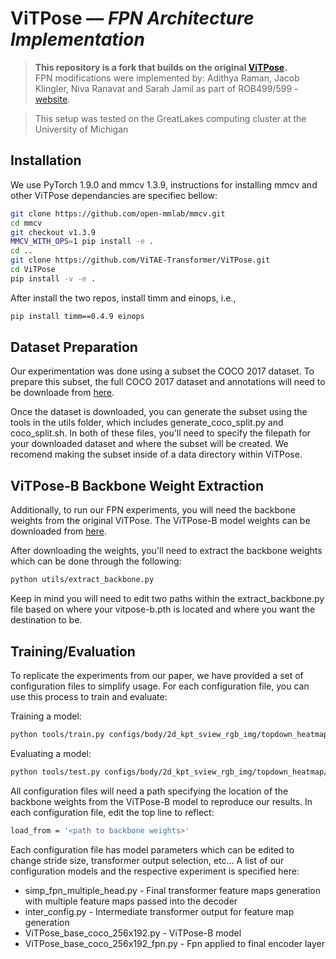 # ViTPose –– *FPN Architecture Implementation* 

> **This repository is a fork that builds on the original [ViTPose](https://github.com/ViTAE-Transformer/ViTPose).**  
> FPN modifications were implemented by: Adithya Raman, Jacob Klingler, Niva Ranavat and Sarah Jamil as part of ROB499/599 - [website](https://sarahtj.github.io/website/).

> This setup was tested on the GreatLakes computing cluster at the University of Michigan




## Installation

We use PyTorch 1.9.0 and mmcv 1.3.9, instructions for installing mmcv and other ViTPose dependancies are specifiec bellow:
```bash
git clone https://github.com/open-mmlab/mmcv.git
cd mmcv
git checkout v1.3.9
MMCV_WITH_OPS=1 pip install -e .
cd ..
git clone https://github.com/ViTAE-Transformer/ViTPose.git
cd ViTPose
pip install -v -e .
```

After install the two repos, install timm and einops, i.e.,
```bash
pip install timm==0.4.9 einops
```

## Dataset Preparation
Our experimentation was done using a subset the COCO 2017 dataset. To prepare this subset, the full COCO 2017 dataset and annotations will need to be downloade from [here](https://cocodataset.org/#download).

Once the dataset is downloaded, you can generate the subset using the tools in the utils folder, which includes generate_coco_split.py and coco_split.sh. In both of these files, you'll need to specify the filepath for your downloaded dataset and where the subset will be created. We recomend making the subset inside of a data directory within ViTPose.

## ViTPose-B Backbone Weight Extraction
Additionally, to run our FPN experiments, you will need the backbone weights from the original ViTPose. The ViTPose-B model weights can be downloaded from [here](https://onedrive.live.com/?id=E534267B85818129!163&resid=E534267B85818129!163&e=Q1uZKs&migratedtospo=true&redeem=aHR0cHM6Ly8xZHJ2Lm1zL3UvcyFBaW1CZ1lWN0pqVGxnU01qcDFfTnJWM1ZSU21LP2U9UTF1Wktz&cid=e534267b85818129).

After downloading the weights, you'll need to extract the backbone weights which can be done through the following:
```bash
python utils/extract_backbone.py
```
Keep in mind you will need to edit two paths within the extract_backbone.py file based on where your vitpose-b.pth is located and where you want the destination to be.

## Training/Evaluation
To replicate the experiments from our paper, we have provided a set of configuration files to simplify usage. For each configuration file, you can use this process to train and evaluate:

Training a model:
```bash
python tools/train.py configs/body/2d_kpt_sview_rgb_img/topdown_heatmap/coco/<config file>
```

Evaluating a model:
```bash
python tools/test.py configs/body/2d_kpt_sview_rgb_img/topdown_heatmap/coco/<config file>
```

All configuration files will need a path specifying the location of the backbone weights from the ViTPose-B model to reproduce our results. In each configuration file, edit the top line to reflect:
```bash
load_from = '<path to backbone weights>'
```

Each configuration file has model parameters which can be edited to change stride size, transformer output selection, etc... A list of our configuration models and the respective experiment is specified here:
- simp_fpn_multiple_head.py - Final transformer feature maps generation with multiple feature maps passed into the decoder
- inter_config.py - Intermediate transformer output for feature map generation
- ViTPose_base_coco_256x192.py - ViTPose-B model
- ViTPose_base_coco_256x192_fpn.py - Fpn applied to final encoder layer


